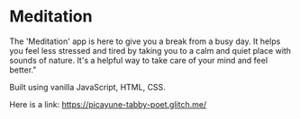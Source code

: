 # Meditation

The 'Meditation' app is here to give you a break from a busy day. It helps you feel less stressed and tired by taking you to a calm and quiet place with sounds of nature. 
It's a helpful way to take care of your mind and feel better."

Built using vanilla JavaScript, HTML, CSS.

Here is a link: https://picayune-tabby-poet.glitch.me/





